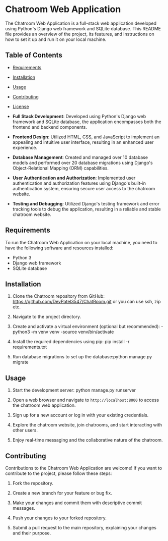 # Chatroom Web Application

The Chatroom Web Application is a full-stack web application developed using Python's Django web framework and SQLite database. This README file provides an overview of the project, its features, and instructions on how to set it up and run it on your local machine.

## Table of Contents

- [Requirements](#requirements)
- [Installation](#installation)
- [Usage](#usage)
- [Contributing](#contributing)
- [License](#license)



- **Full Stack Development**: Developed using Python's Django web framework and SQLite database, the application encompasses both the frontend and backend components.
- **Frontend Design**: Utilized HTML, CSS, and JavaScript to implement an appealing and intuitive user interface, resulting in an enhanced user experience.
- **Database Management**: Created and managed over 10 database models and performed over 20 database migrations using Django's Object-Relational Mapping (ORM) capabilities.
- **User Authentication and Authorization**: Implemented user authentication and authorization features using Django's built-in authentication system, ensuring secure user access to the chatroom website.
- **Testing and Debugging**: Utilized Django's testing framework and error tracking tools to debug the application, resulting in a reliable and stable chatroom website.

## Requirements

To run the Chatroom Web Application on your local machine, you need to have the following software and resources installed:

- Python 3
- Django web framework
- SQLite database

## Installation

1. Clone the Chatroom repository from GitHub: https://github.com/DevPatel3547/ChatRoom.git or you can use ssh, zip etc.

2. Navigate to the project directory.

3. Create and activate a virtual environment (optional but recommended):
    -python3 -m venv venv
    -source venv/bin/activate

4. Install the required dependencies using pip: pip install -r requirements.txt

5. Run database migrations to set up the database:python manage.py migrate

## Usage

1. Start the development server: python manage.py runserver

2. Open a web browser and navigate to `http://localhost:8000` to access the chatroom web application.

3. Sign up for a new account or log in with your existing credentials.

4. Explore the chatroom website, join chatrooms, and start interacting with other users.

5. Enjoy real-time messaging and the collaborative nature of the chatroom.

## Contributing

Contributions to the Chatroom Web Application are welcome! If you want to contribute to the project, please follow these steps:

1. Fork the repository.

2. Create a new branch for your feature or bug fix.

3. Make your changes and commit them with descriptive commit messages.

4. Push your changes to your forked repository.

5. Submit a pull request to the main repository, explaining your changes and their purpose.


